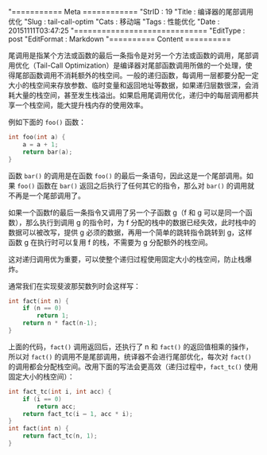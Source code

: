 "=========== Meta ============
"StrID : 19
"Title : 编译器的尾部调用优化
"Slug  : tail-call-optim
"Cats  : 移动端
"Tags  : 性能优化
"Date  : 20151111T03:47:25
"=============================
"EditType   : post
"EditFormat : Markdown
"========== Content ==========
 
尾调用是指某个方法或函数的最后一条指令是对另一个方法或函数的调用，尾部调用优化（Tail-Call Optimization）是编译器对尾部函数调用所做的一个处理，使得尾部函数调用不消耗额外的栈空间。一般的递归函数，每调用一层都要分配一定大小的栈空间来存放参数、临时变量和返回地址等数据，如果递归层数很深，会消耗大量的栈空间，甚至发生栈溢出。如果启用尾调用优化，递归中的每层调用都共享一个栈空间，能大提升栈内存的使用效率。

<!--more-->

例如下面的 `foo()` 函数：

```c
int foo(int a) {
    a = a + 1; 
    return bar(a);
}
```

函数 `bar()` 的调用是在函数 `foo()` 的最后一条语句，因此这是一个尾部调用。如果 `foo()` 函数在 `bar()` 返回之后执行了任何其它的指令，那么对 `bar()` 的调用就不再是一个尾部调用了。

如果一个函数f的最后一条指令又调用了另一个子函数 g（f 和 g 可以是同一个函数），那么执行到调用 g 的指令时，为 f 分配的栈中的数据已经失效，此时栈中的数据可以被改写，提供 g 必须的数据，再用一个简单的跳转指令跳转到 g，这样函数 g 在执行时可以复用 f 的栈，不需要为 g 分配额外的栈空间。

这对递归调用优为重要，可以使整个递归过程使用固定大小的栈空间，防止栈爆炸。

通常我们在实现斐波那契数列时会这样写：

```c
int fact(int n) {
    if (n == 0)
        return 1;
    return n * fact(n-1);
}
```

上面的代码，`fact()` 调用返回后，还执行了 n 和 `fact()` 的返回值相乘的操作，所以对 `fact()` 的调用不是尾部调用，统译器不会进行尾部优化，每次对 `fact()` 的调用都会分配栈空间。改用下面的写法会更高效（递归过程中，`fact_tc()` 使用固定大小的栈空间）：

```c
int fact_tc(int i, int acc) { 
    if (i == 0) 
        return acc; 
    return fact_tc(i – 1, acc * i);
}
int fact(int n) {
    return fact_tc(n, 1);
}
```
